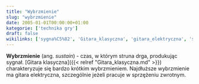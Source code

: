 ```yaml
---
title: "Wybrzmienie"
slug: "wybrzmienie"
date: 2005-01-01T00:00:00+01:00
kategorie: ['technika gry']
draft: false
wikilinks: ['sygna%C5%82', 'Gitara_klasyczna', 'gitara_elektryczna', 'sprz%C4%99%C5%BCenie_zwrotne']
---
```

**Wybrzmienie** (ang. *sustain*) - czas, w którym struna drga,
produkując sygnał<!-- link nie odnosił się do niczego -->. [Gitara
klasyczna]({{< relref "Gitara_klasyczna.md" >}}) charakteryzuje się bardzo
krótkim wybrzmieniem. Najdłuższe wybrzmienie ma gitara
elektryczna<!-- link nie odnosił się do niczego -->, szczególnie jeżeli pracuje
w sprzężeniu zwrotnym<!-- link nie odnosił się do niczego -->.

